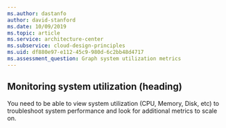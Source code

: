 ```yaml
---
ms.author: dastanfo
author: david-stanford
ms.date: 10/09/2019
ms.topic: article
ms.service: architecture-center
ms.subservice: cloud-design-principles
ms.uid: df880e97-e112-45c9-980d-6c2bb48d4717
ms.assessment_question: Graph system utilization metrics
---
```

## Monitoring system utilization (heading)

<div class="alert is-warning"><p></p></div>

You need to be able to view system utilization (CPU, Memory, Disk, etc) to troubleshoot system performance and look for additional metrics to scale on.